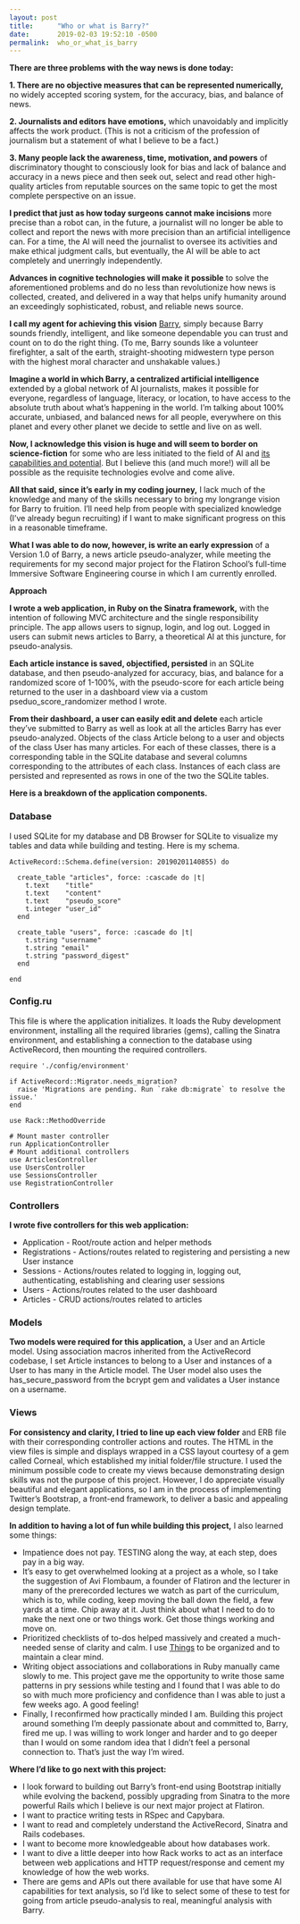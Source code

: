 ```yaml
---
layout: post
title:      "Who or what is Barry?"
date:       2019-02-03 19:52:10 -0500
permalink:  who_or_what_is_barry
---
```



**There are three problems with the way news is done today:**

**1. There are no objective measures that can be represented numerically,** no widely accepted scoring system, for the accuracy, bias, and balance of news.

**2. Journalists and editors have emotions,** which unavoidably and implicitly affects the work product. (This is not a criticism of the profession of journalism but a statement of what I believe to be a fact.)

**3. Many people lack the awareness, time, motivation, and powers** of discriminatory thought to consciously look for bias and lack of balance and accuracy in a news piece and then seek out, select and read other high-quality articles from reputable sources on the same topic to get the most complete perspective on an issue.

**I predict that just as how today surgeons cannot make incisions** more precise than a robot can, in the future, a journalist will no longer be able to collect and report the news with more precision than an artificial intelligence can. For a time, the AI will need the journalist to oversee its activities and make ethical judgment calls, but eventually, the AI will be able to act completely and unerringly independently.

**Advances in cognitive technologies will make it possible** to solve the aforementioned problems and do no less than revolutionize how news is collected, created, and delivered in a way that helps unify humanity around an exceedingly sophisticated, robust, and reliable news source.

**I call my agent for achieving this vision** [Barry](https://github.com/adudley78/barry), simply because Barry sounds friendly, intelligent, and like someone dependable you can trust and count on to do the right thing. (To me, Barry sounds like a volunteer firefighter, a salt of the earth, straight-shooting midwestern type person with the highest moral character and unshakable values.)

**Imagine a world in which Barry, a centralized artificial intelligence** extended by a global network of AI journalists, makes it possible for everyone, regardless of language, literacy, or location, to have access to the absolute truth about what’s happening in the world. I’m talking about 100% accurate, unbiased, and balanced news for all people, everywhere on this planet and every other planet we decide to settle and live on as well.

**Now, I acknowledge this vision is huge and will seem to border on science-fiction** for some who are less initiated to the field of AI and [its capabilities and potential](https://www.ynharari.com/book/21-lessons/). But I believe this (and much more!) will all be possible as the requisite technologies evolve and come alive.

**All that said, since it’s early in my coding journey,** I lack much of the knowledge and many of the skills necessary to bring my longrange vision for Barry to fruition. I’ll need help from people with specialized knowledge (I’ve already begun recruiting) if I want to make significant progress on this in a reasonable timeframe.

**What I was able to do now, however, is write an early expression** of a Version 1.0 of Barry, a news article pseudo-analyzer, while meeting the requirements for my second major project for the Flatiron School’s full-time Immersive Software Engineering course in which I am currently enrolled.

**Approach**

**I wrote a web application, in Ruby on the Sinatra framework,** with the intention of following MVC architecture and the single responsibility principle. The app allows users to signup, login, and log out. Logged in users can submit news articles to Barry, a theoretical AI at this juncture, for pseudo-analysis.

**Each article instance is saved, objectified, persisted** in an SQLite database, and then pseudo-analyzed for accuracy, bias, and balance for a randomized score of 1-100%, with the pseudo-score for each article being returned to the user in a dashboard view via a custom pseduo_score_randomizer method I wrote.

**From their dashboard, a user can easily edit and delete** each article they’ve submitted to Barry as well as look at all the articles Barry has ever pseudo-analyzed. Objects of the class Article belong to a user and objects of the class User has many articles. For each of these classes, there is a corresponding table in the SQLite database and several columns corresponding to the attributes of each class. Instances of each class are persisted and represented as rows in one of the two the SQLite tables.

**Here is a breakdown of the application components.**

### Database

I used SQLite for my database and DB Browser for SQLite to visualize my tables and data while building and testing. Here is my schema.

```
ActiveRecord::Schema.define(version: 20190201140855) do

  create_table "articles", force: :cascade do |t|
    t.text    "title"
    t.text    "content"
    t.text    "pseudo_score"
    t.integer "user_id"
  end

  create_table "users", force: :cascade do |t|
    t.string "username"
    t.string "email"
    t.string "password_digest"
  end

end
```

### Config.ru

This file is where the application initializes. It loads the Ruby development environment, installing all the required libraries (gems), calling the Sinatra environment, and establishing a connection to the database using ActiveRecord, then mounting the required controllers. 

```
require './config/environment'

if ActiveRecord::Migrator.needs_migration?
  raise 'Migrations are pending. Run `rake db:migrate` to resolve the issue.'
end

use Rack::MethodOverride

# Mount master controller
run ApplicationController
# Mount additional controllers
use ArticlesController
use UsersController
use SessionsController
use RegistrationController
```

### Controllers

**I wrote five controllers for this web application:**

* Application - Root/route action and helper methods
* Registrations - Actions/routes related to registering and persisting a new User instance 
* Sessions - Actions/routes related to logging in, logging out, authenticating, establishing and clearing user sessions
* Users - Actions/routes related to the user dashboard
* Articles - CRUD actions/routes related to articles

### Models

**Two models were required for this application,** a User and an Article model. Using association macros inherited from the ActiveRecord codebase, I set Article instances to belong to a User and instances of a User to has many in the Article model. The User model also uses the has_secure_password from the bcrypt gem and validates a User instance on a username.

### Views

**For consistency and clarity, I tried to line up each view folder** and ERB file with their corresponding controller actions and routes. The HTML in the view files is simple and displays wrapped in a CSS layout courtesy of a gem called Corneal, which established my initial folder/file structure. I used the minimum possible code to create my views because demonstrating design skills was not the purpose of this project. However, I do appreciate visually beautiful and elegant applications, so I am in the process of implementing Twitter’s Bootstrap, a front-end framework, to deliver a basic and appealing design template.

**In addition to having a lot of fun while building this project,** I also learned some things:

* Impatience does not pay. TESTING along the way, at each step, does pay in a big way.
* It’s easy to get overwhelmed looking at a project as a whole, so I take the suggestion of Avi Flombaum, a founder of Flatiron and the lecturer in many of the prerecorded lectures we watch as part of the curriculum, which is to, while coding, keep moving the ball down the field, a few yards at a time. Chip away at it. Just think about what I need to do to make the next one or two things work. Get those things working and move on.
* Prioritized checklists of to-dos helped massively and created a much-needed sense of clarity and calm. I use [Things](https://culturedcode.com/things/) to be organized and to maintain a clear mind.
* Writing object associations and collaborations in Ruby manually came slowly to me. This project gave me the opportunity to write those same patterns in pry sessions while testing and I found that I was able to do so with much more proficiency and confidence than I was able to just a few weeks ago. A good feeling!
* Finally, I reconfirmed how practically minded I am. Building this project around something I’m deeply passionate about and committed to, Barry, fired me up. I was willing to work longer and harder and to go deeper than I would on some random idea that I didn’t feel a personal connection to. That’s just the way I’m wired.  


**Where I’d like to go next with this project:**

* I look forward to building out Barry’s front-end using Bootstrap initially while evolving the backend, possibly upgrading from Sinatra to the more powerful Rails which I believe is our next major project at Flatiron.
* I want to practice writing tests in RSpec and Capybara.
* I want to read and completely understand the ActiveRecord, Sinatra and Rails codebases.
* I want to become more knowledgeable about how databases work.
* I want to dive a little deeper into how Rack works to act as an interface between web applications and HTTP request/response and cement my knowledge of how the web works.
* There are gems and APIs out there available for use that have some AI capabilities for text analysis, so I’d like to select some of these to test for going from article pseudo-analysis to real, meaningful analysis with Barry.
